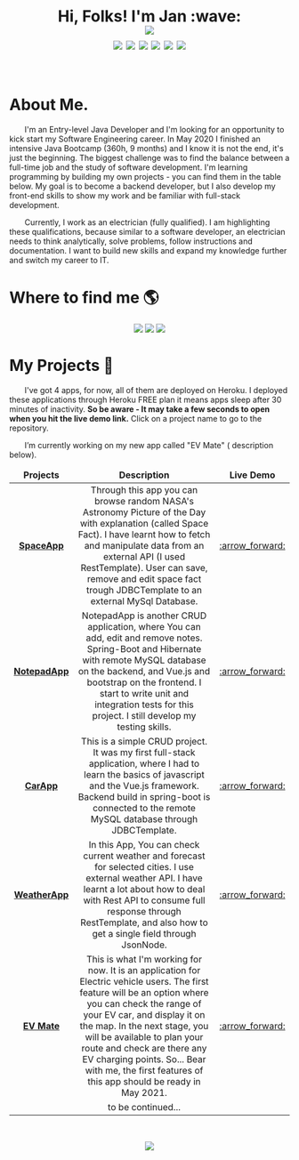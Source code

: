 <h1 align='center'>
  Hi, Folks! I'm Jan :wave:<br>
<img src="https://hits.seeyoufarm.com/api/count/incr/badge.svg?url=https%3A%2F%2Fgithub.com%2FJaneckN&count_bg=%2379C83D&title_bg=%23555555&icon=github.svg&icon_color=%23E7E7E7&title=Visitors&edge_flat=trur"><br>
<img src="https://img.shields.io/badge/Java-ED8B00?style=plastic&logo=java&logoColor=white">
<img src="https://img.shields.io/badge/Spring-SpringBoot-6DB33F?style=plastic&logo=spring&logoColor=white">
<img src="https://img.shields.io/badge/MySQL-00758F?style=plastic&logo=mysql&logoColor=white">
<img src="https://img.shields.io/badge/Hibernate-59666C?style=plastic&logo=Hibernate&logoColor=white">
<img src="https://img.shields.io/badge/Vue.js-35495E?style=plastic&logo=vue.js&logoColor=4FC08D">
<img src="https://img.shields.io/badge/JavaScript-F7DF1E?style=plastic&logo=javascript&logoColor=black">
</h1>
<br>

# About Me.

&nbsp;&nbsp;&nbsp;&nbsp;&nbsp;&nbsp;&nbsp;I'm an Entry-level Java Developer and I'm looking for an opportunity to kick
start my Software Engineering career. In May 2020 I finished an intensive Java Bootcamp (360h, 9 months) and I know it
is not the end, it's just the beginning. The biggest challenge was to find the balance between a full-time job and the
study of software development. I'm learning programming by building my own projects - you can find them in the table
below. My goal is to become a backend developer, but I also develop my front-end skills to show my work and be familiar
with full-stack development.

&nbsp;&nbsp;&nbsp;&nbsp;&nbsp;&nbsp;&nbsp;Currently, I work as an electrician (fully qualified). I am highlighting these
qualifications, because similar to a software developer, an electrician needs to think analytically, solve problems,
follow instructions and documentation. I want to build new skills and expand my knowledge further and switch my career
to IT.

# Where to find me :earth_americas:

<p align='center'>

<a href="https://www.linkedin.com/in/nowak-jan/">
<img src="https://img.shields.io/badge/LinkedIn-0077B5?style=for-the-badge&logo=linkedin&logoColor=white"/></a>

<a href="mailto:janeck@protonmail.com">
<img src="https://img.shields.io/badge/ProtonMail-8B89CC?style=for-the-badge&logo=protonmail&logoColor=white"/></a>

<a href="https://www.hackerrank.com/janeck">
<img src="https://img.shields.io/badge/HackerRank-2EC866?style=for-the-badge&logo=HackerRank&logoColor=white"/></a>


</p>

# My Projects :eyes:

&nbsp;&nbsp;&nbsp;&nbsp;&nbsp;&nbsp;&nbsp;I've got 4 apps, for now, all of them are deployed on Heroku. I deployed these applications through Heroku FREE plan it
means apps sleep after 30 minutes of inactivity.
<b>So be aware - It may take a few seconds to open when you hit the live demo link.</b>
Click on a project name to go to the repository.</br>

&nbsp;&nbsp;&nbsp;&nbsp;&nbsp;&nbsp;&nbsp;I’m currently working on my new app called "EV Mate" ( description below).

<p>
<table>
  <thead align="center">
    <tr>
      <td><b>Projects</b></td>
      <td><b>Description</b></td>
      <td><b>Live Demo</b></td>
    </tr>
  </thead>
  <tbody>
    <tr align="center">
      <td><a href="https://github.com/JaneckN/spaceapp/"><b>SpaceApp</b></a></td>
      <td>Through this app you can browse random NASA's Astronomy Picture of the Day with explanation (called Space Fact). 
    I have learnt how to fetch and manipulate data from an external API (I used RestTemplate). User can save, remove and edit 
    space fact trough JDBCTemplate to an external MySql Database.</td>
      <td><a href="https://spaceapp-springboot-vue.herokuapp.com/">:arrow_forward:</a></td>
    </tr>
    <tr align="center">
      <td><a href="https://github.com/JaneckN/NotepadApp"><b>NotepadApp</b></a></td>
      <td> NotepadApp is another CRUD application, where You can add, edit and remove notes. Spring-Boot and Hibernate 
        with remote MySQL database on the backend, and Vue.js and bootstrap on the frontend. I start to write unit 
        and integration tests for this project. I still develop my testing skills. </td>
      <td><a href="https://notepadapp-springboot-vue.herokuapp.com/">:arrow_forward:</a></td>
    </tr>
    <tr align="center">
      <td><a href="https://github.com/JaneckN/cars-api-springboot-vue"><b>CarApp</b></a></td>
      <td>This is a simple CRUD project. It was my first full-stack application, where I had to learn  the basics of javascript and the Vue.js framework.
        Backend build in spring-boot is connected to the remote MySQL database through JDBCTemplate.  
    </td>
      <td><a href="https://carsapp-springboot-vue.herokuapp.com/">:arrow_forward:</a></td>    </tr>
    <tr align="center">
      <td><a href="https://github.com/JaneckN/weatherapp"><b>WeatherApp</b></a></td>
        <td>In this App, You can check current weather and forecast for selected cities. I use external weather API. 
    I have learnt a lot about how to deal with Rest API to consume full response through RestTemplate, and also how to get a single field through JsonNode.</td>
      <td><a href="https://weatherapp-springboot-vue.herokuapp.com/">:arrow_forward:</a></td>    </tr>
 <tr align="center">
      <td><a href="https://github.com/JaneckN/JaneckN/blob/master/evmatelogo.md"><b>EV Mate</b></a></td>
        <td> This is what I'm working for now. It is an application for Electric vehicle users. The first feature will be an option where you can check the range of your EV car,
and display it on the map.  In the next stage, you will be available to plan your route and check are there any EV charging points. 
So... Bear with me, the first features of this app should be ready in May 2021. </td>
      <td><a href="https://github.com/JaneckN/JaneckN/blob/master/evmatelogo.md">:arrow_forward:</a></td></tr>
 <tr align="center">
      <td><a href=""><b></b></a></td>
        <td> to be continued... </td>
      <td><a href=""></a></td>    </tr>

  </tbody>

</table>
<br>
<p align='center'>
<img src="https://badges.pufler.dev/visits/JaneckN/JaneckN">
</p>

